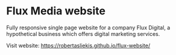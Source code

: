 # Flux Media website

Fully responsive single page website for a company Flux Digital, a hypothetical business which offers digital marketing services.

Visit website: https://robertasliekis.github.io/flux-website/
